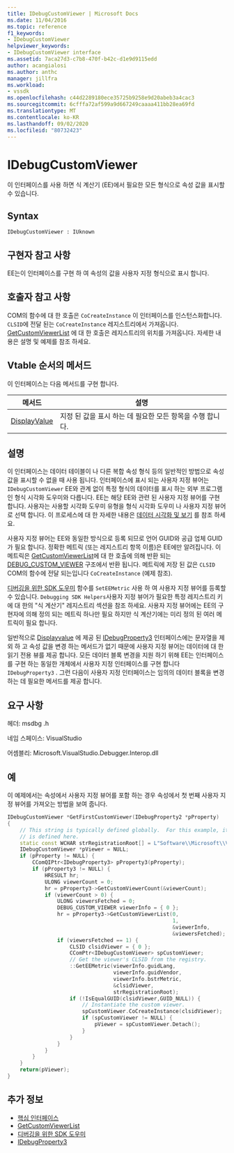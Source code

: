 ```yaml
---
title: IDebugCustomViewer | Microsoft Docs
ms.date: 11/04/2016
ms.topic: reference
f1_keywords:
- IDebugCustomViewer
helpviewer_keywords:
- IDebugCustomViewer interface
ms.assetid: 7aca27d3-c7b8-470f-b42c-d1e9d9115edd
author: acangialosi
ms.author: anthc
manager: jillfra
ms.workload:
- vssdk
ms.openlocfilehash: c44d2289180ece35725b9258e9d20abeb3a4cac3
ms.sourcegitcommit: 6cfffa72af599a9d667249caaaa411bb28ea69fd
ms.translationtype: MT
ms.contentlocale: ko-KR
ms.lasthandoff: 09/02/2020
ms.locfileid: "80732423"
---
```

# <a name="idebugcustomviewer"></a>IDebugCustomViewer
이 인터페이스를 사용 하면 식 계산기 (EE)에서 필요한 모든 형식으로 속성 값을 표시할 수 있습니다.

## <a name="syntax"></a>Syntax

```
IDebugCustomViewer : IUknown
```

## <a name="notes-for-implementers"></a>구현자 참고 사항
EE는이 인터페이스를 구현 하 여 속성의 값을 사용자 지정 형식으로 표시 합니다.

## <a name="notes-for-callers"></a>호출자 참고 사항
COM의 함수에 대 한 호출은 `CoCreateInstance` 이 인터페이스를 인스턴스화합니다. `CLSID`에 전달 된는 `CoCreateInstance` 레지스트리에서 가져옵니다. [GetCustomViewerList](../../../extensibility/debugger/reference/idebugproperty3-getcustomviewerlist.md) 에 대 한 호출은 레지스트리의 위치를 가져옵니다. 자세한 내용은 설명 및 예제를 참조 하세요.

## <a name="methods-in-vtable-order"></a>Vtable 순서의 메서드
이 인터페이스는 다음 메서드를 구현 합니다.

|메서드|설명|
|------------|-----------------|
|[DisplayValue](../../../extensibility/debugger/reference/idebugcustomviewer-displayvalue.md)|지정 된 값을 표시 하는 데 필요한 모든 항목을 수행 합니다.|

## <a name="remarks"></a>설명
이 인터페이스는 데이터 테이블이 나 다른 복합 속성 형식 등의 일반적인 방법으로 속성 값을 표시할 수 없을 때 사용 됩니다. 인터페이스에 표시 되는 사용자 지정 뷰어는 `IDebugCustomViewer` EE와 관계 없이 특정 형식의 데이터를 표시 하는 외부 프로그램인 형식 시각화 도우미와 다릅니다. EE는 해당 EE와 관련 된 사용자 지정 뷰어를 구현 합니다. 사용자는 사용할 시각화 도우미 유형을 형식 시각화 도우미 나 사용자 지정 뷰어로 선택 합니다. 이 프로세스에 대 한 자세한 내용은 [데이터 시각화 및 보기](../../../extensibility/debugger/visualizing-and-viewing-data.md) 를 참조 하세요.

사용자 지정 뷰어는 EE와 동일한 방식으로 등록 되므로 언어 GUID와 공급 업체 GUID가 필요 합니다. 정확한 메트릭 (또는 레지스트리 항목 이름)은 EE에만 알려집니다. 이 메트릭은 [GetCustomViewerList](../../../extensibility/debugger/reference/idebugproperty3-getcustomviewerlist.md)에 대 한 호출에 의해 반환 되는 [DEBUG_CUSTOM_VIEWER](../../../extensibility/debugger/reference/debug-custom-viewer.md) 구조에서 반환 됩니다. 메트릭에 저장 된 값은 `CLSID` COM의 함수에 전달 되는입니다 `CoCreateInstance` (예제 참조).

[디버깅을 위한 SDK 도우미](../../../extensibility/debugger/reference/sdk-helpers-for-debugging.md) 함수를 `SetEEMetric` 사용 하 여 사용자 지정 뷰어를 등록할 수 있습니다. `Debugging SDK Helpers`사용자 지정 뷰어가 필요한 특정 레지스트리 키에 대 한의 "식 계산기" 레지스트리 섹션을 참조 하세요. 사용자 지정 뷰어에는 EE의 구현자에 의해 정의 되는 메트릭 하나만 필요 하지만 식 계산기에는 미리 정의 된 여러 메트릭이 필요 합니다.

일반적으로 [Displayvalue](../../../extensibility/debugger/reference/idebugcustomviewer-displayvalue.md) 에 제공 된 [IDebugProperty3](../../../extensibility/debugger/reference/idebugproperty3.md) 인터페이스에는 문자열을 제외 하 고 속성 값을 변경 하는 메서드가 없기 때문에 사용자 지정 뷰어는 데이터에 대 한 읽기 전용 뷰를 제공 합니다. 모든 데이터 블록 변경을 지원 하기 위해 EE는 인터페이스를 구현 하는 동일한 개체에서 사용자 지정 인터페이스를 구현 합니다 `IDebugProperty3` . 그런 다음이 사용자 지정 인터페이스는 임의의 데이터 블록을 변경 하는 데 필요한 메서드를 제공 합니다.

## <a name="requirements"></a>요구 사항
헤더: msdbg .h

네임 스페이스: VisualStudio

어셈블리: Microsoft.VisualStudio.Debugger.Interop.dll

## <a name="example"></a>예
이 예제에서는 속성에서 사용자 지정 뷰어를 포함 하는 경우 속성에서 첫 번째 사용자 지정 뷰어를 가져오는 방법을 보여 줍니다.

```cpp
IDebugCustomViewer *GetFirstCustomViewer(IDebugProperty2 *pProperty)
{
    // This string is typically defined globally.  For this example, it
    // is defined here.
    static const WCHAR strRegistrationRoot[] = L"Software\\Microsoft\\VisualStudio\\8.0Exp";
    IDebugCustomViewer *pViewer = NULL;
    if (pProperty != NULL) {
        CComQIPtr<IDebugProperty3> pProperty3(pProperty);
        if (pProperty3 != NULL) {
            HRESULT hr;
            ULONG viewerCount = 0;
            hr = pProperty3->GetCustomViewerCount(&viewerCount);
            if (viewerCount > 0) {
                ULONG viewersFetched = 0;
                DEBUG_CUSTOM_VIEWER viewerInfo = { 0 };
                hr = pProperty3->GetCustomViewerList(0,
                                                     1,
                                                     &viewerInfo,
                                                     &viewersFetched);
                if (viewersFetched == 1) {
                    CLSID clsidViewer = { 0 };
                    CComPtr<IDebugCustomViewer> spCustomViewer;
                    // Get the viewer's CLSID from the registry.
                    ::GetEEMetric(viewerInfo.guidLang,
                                  viewerInfo.guidVendor,
                                  viewerInfo.bstrMetric,
                                  &clsidViewer,
                                  strRegistrationRoot);
                    if (!IsEqualGUID(clsidViewer,GUID_NULL)) {
                        // Instantiate the custom viewer.
                        spCustomViewer.CoCreateInstance(clsidViewer);
                        if (spCustomViewer != NULL) {
                            pViewer = spCustomViewer.Detach();
                        }
                    }
                }
            }
        }
    }
    return(pViewer);
}
```

## <a name="see-also"></a>추가 정보
- [핵심 인터페이스](../../../extensibility/debugger/reference/core-interfaces.md)
- [GetCustomViewerList](../../../extensibility/debugger/reference/idebugproperty3-getcustomviewerlist.md)
- [디버깅을 위한 SDK 도우미](../../../extensibility/debugger/reference/sdk-helpers-for-debugging.md)
- [IDebugProperty3](../../../extensibility/debugger/reference/idebugproperty3.md)
